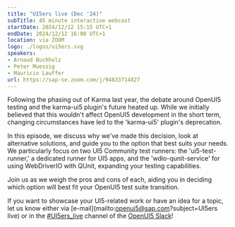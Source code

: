 ```yaml
---
title: "UI5ers live (Dec '24)"
subTitle: 45 minute interactive webcast
startDate: 2024/12/12 15:15 UTC+1
endDate: 2024/12/12 16:00 UTC+1
location: via ZOOM
logo: ./logos/ui5ers.svg
speakers:
- Arnaud Buchholz
- Peter Muessig
- Mauricio Lauffer
url: https://sap-se.zoom.com/j/94833714827
---
```

Following the phasing out of Karma last year, the debate around OpenUI5 testing and the karma-ui5 plugin's future heated up. 
While we initially believed that this wouldn't affect OpenUI5 development in the short term, changing circumstances have led to the 'karma-ui5' plugin's deprecation.

In this episode, we discuss why we've made this decision, look at alternative solutions, and guide you to the option that best suits your needs. We particularly focus on two UI5 Community test runners: the 'ui5-test-runner,' a dedicated runner for UI5 apps, and the 'wdio-qunit-service' for using WebDriverIO with QUnit, expanding your testing capabilities.

Join us as we weigh the pros and cons of each, aiding you in deciding which option will best fit your OpenUI5 test suite transition.

If you want to showcase your UI5-related work or have an idea for a topic, let us know either via [e-mail](mailto:openui5@sap.com?subject=UI5ers live) or in the 
[#UI5ers_live](https://openui5.slack.com/archives/C01CP60AAN7) channel of the [OpenUI5 Slack](https://ui5-slack-invite.cfapps.eu10.hana.ondemand.com/)!
